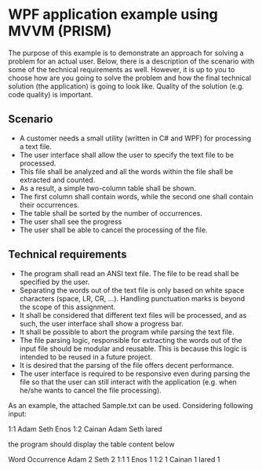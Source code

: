 # WPF application example using MVVM (PRISM)

The purpose of this example is to demonstrate an approach for solving a problem for an actual user.
Below, there is a description of the scenario with some of the technical requirements as well. 
However, it is up to you to choose how are you going to solve the problem and how the final 
technical solution (the application) is going to look like. 
Quality of the solution (e.g. code quality) is important.

## Scenario

-	A customer needs a small utility (written in C# and WPF) for processing a text file.
-	The user interface shall allow the user to specify the text file to be processed.
-	This file shall be analyzed and all the words within the file shall be extracted and counted.
-	As a result, a simple two-column table shall be shown.
-	The first column shall contain words, while the second one shall contain their occurrences.
-	The table shall be sorted by the number of occurrences.
-	The user shall see the progress
-	The user shall be able to cancel the processing of the file.

## Technical requirements

-	The program shall read an ANSI text file. The file to be read shall be specified by the user.
-	Separating the words out of the text file is only based on white space characters 
(space, LR, CR, ...). Handling punctuation marks is beyond the scope of this assignment.
-	It shall be considered that different text files will be processed, and as such, 
the user interface shall show a progress bar.
-	It shall be possible to abort the program while parsing the text file.
-	The file parsing logic, responsible for extracting the words out of the input file should be 
modular and reusable. This is because this logic is intended to be reused in a future project.
-	It is desired that the parsing of the file offers decent performance.
-	The user interface is required to be responsive even during parsing the file so that the user
 can still interact with the application (e.g. when he/she wants to cancel the file processing).
 
As an example, the attached Sample.txt can be used. Considering following input:

1:1 Adam Seth Enos
1:2 Cainan Adam Seth Iared

the program should display the table content below

Word	Occurrence
Adam	2
Seth	2
1:1	    1
Enos	1
1:2	    1
Cainan	1
Iared	1
